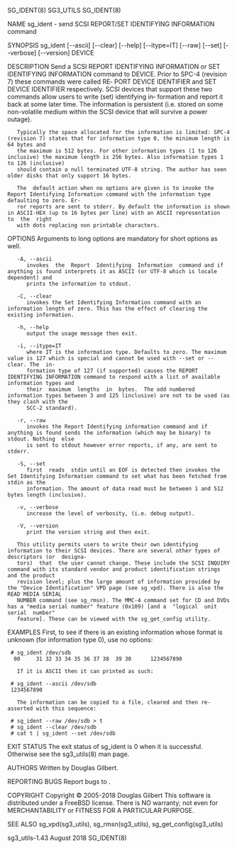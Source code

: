 SG_IDENT(8)								   SG3_UTILS								   SG_IDENT(8)

NAME
       sg_ident - send SCSI REPORT/SET IDENTIFYING INFORMATION command

SYNOPSIS
       sg_ident [--ascii] [--clear] [--help] [--itype=IT] [--raw] [--set] [--verbose] [--version] DEVICE

DESCRIPTION
       Send a SCSI REPORT IDENTIFYING INFORMATION or SET IDENTIFYING INFORMATION command to DEVICE. Prior to SPC-4 (revision 7) these commands were called RE‐
       PORT  DEVICE IDENTIFIER and SET DEVICE IDENTIFIER respectively. SCSI devices that support these two commands allow users to write (set) identifying in‐
       formation and report it back at some later time. The information is persistent (i.e. stored on some non-volatile medium within  the  SCSI  device  that
       will survive a power outage).

       Typically the space allocated for the information is limited: SPC-4 (revision 7) states that for information type 0, the minimum length is 64 bytes and
       the maximum is 512 bytes. For other information types (1 to 126 inclusive) the maximum length is 256 bytes. Also information types 1 to 126 (inclusive)
       should contain a null terminated UTF-8 string. The author has seen older disks that only support 16 bytes.

       The  default action when no options are given is to invoke the Report Identifying Information command with the information type defaulting to zero. Er‐
       ror reports are sent to stderr. By default the information is shown in ASCII-HEX (up to 16 bytes per line) with an ASCII representation	to  the	 right
       with dots replacing non printable characters.

OPTIONS
       Arguments to long options are mandatory for short options as well.

       -A, --ascii
	      invokes  the  Report  Identifying	 Information  command and if anything is found interprets it as ASCII (or UTF-8 which is locale dependent) and
	      prints the information to stdout.

       -C, --clear
	      invokes the Set Identifying Information command with an information length of zero. This has the effect of clearing the existing information.

       -h, --help
	      output the usage message then exit.

       -i, --itype=IT
	      where IT is the information type. Defaults to zero. The maximum value is 127 which is special and cannot be used with --set or --clear. The  in‐
	      formation type of 127 (if supported) causes the REPORT IDENTIFYING INFORMATION command to respond with a list of available information types and
	      their  maximum  lengths  in  bytes.  The odd numbered information types between 3 and 125 (inclusive) are not to be used (as they clash with the
	      SCC-2 standard).

       -r, --raw
	      invokes the Report Identifying information command and if anything is found sends the information (which may be binary) to stdout. Nothing  else
	      is sent to stdout however error reports, if any, are sent to stderr.

       -S, --set
	      first  reads  stdin until an EOF is detected then invokes the Set Identifying Information command to set what has been fetched from stdin as the
	      information. The amount of data read must be between 1 and 512 bytes length (inclusive).

       -v, --verbose
	      increase the level of verbosity, (i.e. debug output).

       -V, --version
	      print the version string and then exit.

       This utility permits users to write their own identifying information to their SCSI devices. There are several other types of descriptors (or  designa‐
       tors)  that  the user cannot change. These include the SCSI INQUIRY command with its standard vendor and product identification strings and the product
       revision level; plus the large amount of information provided by the "Device Identification" VPD page (see sg_vpd). There is also the READ MEDIA SERIAL
       NUMBER command (see sg_rmsn). The MMC-4 command set for CD and DVDs has a "media serial number" feature (0x109) [and a  "logical	 unit  serial  number"
       feature]. These can be viewed with the sg_get_config utility.

EXAMPLES
       First, to see if there is an existing information whose format is unknown (for information type 0), use no options:

	 # sg_ident /dev/sdb
	  00	 31 32 33 34 35 36 37 38  39 30		 1234567890

       If it is ASCII then it can printed as such:

	 # sg_ident --ascii /dev/sdb
	 1234567890

       The information can be copied to a file, cleared and then re-asserted with this sequence:

	 # sg_ident --raw /dev/sdb > t
	 # sg_ident --clear /dev/sdb
	 # cat t | sg_ident --set /dev/sdb

EXIT STATUS
       The exit status of sg_ident is 0 when it is successful. Otherwise see the sg3_utils(8) man page.

AUTHORS
       Written by Douglas Gilbert.

REPORTING BUGS
       Report bugs to <dgilbert at interlog dot com>.

COPYRIGHT
       Copyright © 2005-2018 Douglas Gilbert
       This software is distributed under a FreeBSD license. There is NO warranty; not even for MERCHANTABILITY or FITNESS FOR A PARTICULAR PURPOSE.

SEE ALSO
       sg_vpd(sg3_utils), sg_rmsn(sg3_utils), sg_get_config(sg3_utils)

sg3_utils-1.43								  August 2018								   SG_IDENT(8)
